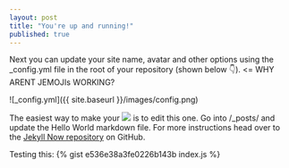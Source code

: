 ```yaml
---
layout: post
title: "You're up and running!"
published: true
---
```



Next you can update your site name, avatar and other options using the _config.yml file in the root of your repository (shown below :point_down:). <= WHY ARENT JEMOJIs WORKING?

![_config.yml]({{ site.baseurl }}/images/config.png)

The easiest way to make your ![]({{site.baseurl}}/) is to edit this one. Go into /_posts/ and update the Hello World markdown file. For more instructions head over to the [Jekyll Now repository](https://github.com/barryclark/jekyll-now) on GitHub.

Testing this:
{% gist e536e38a3fe0226b143b index.js %}
